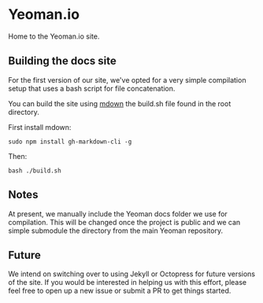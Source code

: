 
# Yeoman.io

Home to the Yeoman.io site.

## Building the docs site

For the first version of our site, we've opted for a very simple compilation
setup that uses a bash script for file concatenation. 

You can build the site using [mdown](https://github.com/millermedeiros/gh-markdown-cli)
the build.sh file found in the root directory.

First install mdown:

```
sudo npm install gh-markdown-cli -g
```

Then:

```
bash ./build.sh
```

## Notes

At present, we manually include the Yeoman docs folder we use for compilation. This will
be changed once the project is public and we can simple submodule the directory from the
main Yeoman repository.

## Future

We intend on switching over to using Jekyll or Octopress for future versions of the
site. If you would be interested in helping us with this effort, please feel free to
open up a new issue or submit a PR to get things started.